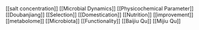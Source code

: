 [[salt concentration]]
[[Microbial Dynamics]]
[[Physicochemical Parameter]]
[[Doubanjiang]]
[[Selection]]
[[Domestication]]
[[Nutrition]]
[[improvement]]
[[metabolome]]
[[Microbiota]]
[[Functionality]]
[[Baijiu Qu]]
[[Mijiu Qu]]
